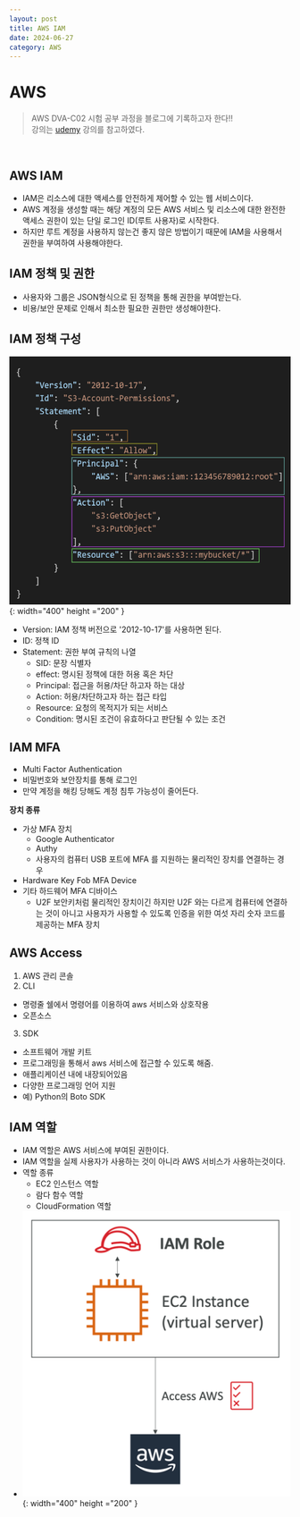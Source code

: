 ```yaml
---
layout: post
title: AWS IAM
date: 2024-06-27
category: AWS
---
```


# AWS

> AWS DVA-C02 시험 공부 과정을 블로그에 기록하고자 한다!! <br>
> 강의는 [udemy](https://www.udemy.com/share/105Hxw3@0cQdz1131EH9l6miYRGC7Z2Im8bmTMdAo7U-M_IUQA0101eYlVeFerKpk6CkYQwlDA==/) 강의를 참고하였다.

<br>

## AWS IAM
- IAM은 리소스에 대한 액세스를 안전하게 제어할 수 있는 웹 서비스이다.
- AWS 계정을 생성할 때는 해당 계정의 모든 AWS 서비스 및 리소스에 대한 완전한 액세스 권한이 있는 단일 로그인 ID(루트 사용자)로 시작한다.
- 하지만 루트 계정을 사용하지 않는건 좋지 않은 방법이기 때문에 IAM을 사용해서 권한을 부여하여 사용해야한다.


## IAM 정책 및 권한
- 사용자와 그룹은 JSON형식으로 된 정책을 통해 권한을 부여받는다.
- 비용/보안 문제로 인해서 최소한 필요한 권한만 생성해야한다.

## IAM 정책 구성
![alt text](\public\img\aws2-2.png){: width="400" height ="200" }
- Version: IAM 정책 버전으로 '2012-10-17'를 사용하면 된다.
- ID: 정책 ID
- Statement: 권한 부여 규칙의 나열
  - SID: 문장 식별자
  - effect: 명시된 정책에 대한 허용 혹은 차단
  - Principal: 접근을 허용/차단 하고자 하는 대상
  - Action: 허용/차단하고자 하는 접근 타입
  - Resource: 요청의 목적지가 되는 서비스
  - Condition: 명시된 조건이 유효하다고 판단될 수 있는 조건

## IAM MFA
- Multi Factor Authentication
- 비밀번호와 보안장치를 통해 로그인
- 만약 계정을 해킹 당해도 계정 침투 가능성이 줄어든다.

**장치 종류**
- 가상 MFA 장치
  - Google Authenticator
  - Authy
  - 사용자의 컴퓨터 USB 포트에 MFA 를 지원하는 물리적인 장치를 연결하는 경우
- Hardware Key Fob MFA Device
- 기타 하드웨어 MFA 디바이스
  - U2F 보안키처럼 물리적인 장치이긴 하지만 U2F 와는 다르게 컴퓨터에 연결하는 것이 아니고 사용자가 사용할 수 있도록 인증을 위한 여섯 자리 숫자 코드를 제공하는 MFA 장치


## AWS Access
1. AWS 관리 콘솔
2.  CLI
  - 명령줄 쉘에서 명령어를 이용하여 aws 서비스와 상호작용
  - 오픈소스
3. SDK
  - 소프트웨어 개발 키트
  - 프로그래밍을 통해서 aws 서비스에 접근할 수 있도록 해줌.
  - 애플리케이션 내에 내장되어있음
  - 다양한 프로그래밍 언어 지원
  - 예) Python의 Boto SDK

## IAM 역할
- IAM 역할은 AWS 서비스에 부여된 권한이다.  
- IAM 역할을 실제 사용자가 사용하는 것이 아니라 AWS 서비스가 사용하는것이다.
- 역할 종류
  - EC2 인스턴스 역할
  - 람다 함수 역할
  - CloudFormation 역할
- ![alt text](\public\img\aws2-3.png){: width="400" height ="200" }
